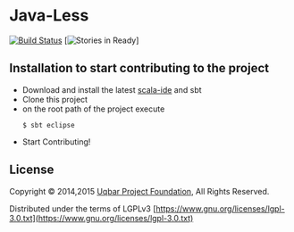 # Java-Less #

 [![Build Status](https://travis-ci.org/uqbar-project/java-less.svg?branch=master)](https://travis-ci.org/uqbar-project/java-less)
 [![Stories in Ready](https://badge.waffle.io/uqbar-project/java-less.png?label=ready&title=Ready)]


## Installation to start contributing to the project ##
   
 * Download and install the latest [scala-ide](http://scala-ide.org/download/sdk.html) and sbt 
 * Clone this project
 * on the root path of the project execute 
   ```
   $ sbt eclipse
   ```
 * Start Contributing!	 

## License ##

Copyright © 2014,2015  [Uqbar Project Foundation](http://www.uqbar-project.org/), All Rights Reserved.

Distributed under the terms of LGPLv3
[https://www.gnu.org/licenses/lgpl-3.0.txt](https://www.gnu.org/licenses/lgpl-3.0.txt)
